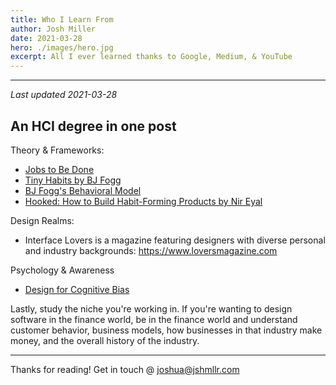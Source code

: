 ```yaml
---
title: Who I Learn From
author: Josh Miller
date: 2021-03-28
hero: ./images/hero.jpg
excerpt: All I ever learned thanks to Google, Medium, & YouTube
---
```


---

_Last updated 2021-03-28_

## An HCI degree in one post

Theory & Frameworks:
- [Jobs to Be Done](http://www.whencoffeeandkalecompete.com "When Coffee and Kale Compete")
- [Tiny Habits by BJ Fogg ](https://tinyhabits.com "Tiny Habits") 
- [BJ Fogg's Behavioral Model](https://behaviormodel.org "Behavioral Model")
- [Hooked: How to Build Habit-Forming Products by Nir Eyal](https://www.amazon.com/Hooked-How-Build-Habit-Forming-Products/dp/1591847788 "Hooked")

Design Realms:
- Interface Lovers is a magazine featuring designers with diverse personal and industry backgrounds: https://www.loversmagazine.com


Psychology & Awareness
- [Design for Cognitive Bias](https://abookapart.com/products/design-for-cognitive-bias "Design for Cognitive Bias")


Lastly, study the niche you're working in. If you're wanting to design software in the finance world, be in the finance world and understand customer behavior, business models, how businesses in that industry make money, and the overall history of the industry. 

---
Thanks for reading! 
Get in touch @ [joshua@jshmllr.com](mailto:joshua@jshmllr.com)